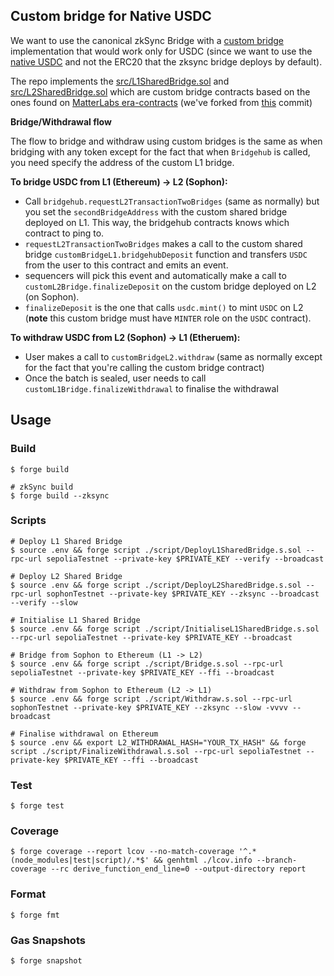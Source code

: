 ## Custom bridge for Native USDC

We want to use the canonical zkSync Bridge with a [custom bridge](https://docs.zksync.io/build/developer-reference/bridging-assets#custom-bridges-on-l1-and-l2) implementation that would work only for USDC (since we want to use the [native USDC](https://github.com/circlefin/stablecoin-evm/blob/master/doc/bridged_USDC_standard.md) and not the ERC20 that the zksync bridge deploys by default).

The repo implements the [src/L1SharedBridge.sol](https://github.com/sophon-org/custom-usdc-bridge/pull/1/files#diff-1698a2f52c7225fb2a4d7cf5241c28ce85cb4514ffac8a9ec30ab728c4065f6e) and [src/L2SharedBridge.sol](https://github.com/sophon-org/custom-usdc-bridge/pull/1/files#diff-ad529a25299727c85e9b20798cb94a45aaec2709bc7208400fea76e4c2cdb4be) which are custom bridge contracts based on the ones found on [MatterLabs era-contracts](https://github.com/matter-labs/era-contracts) (we've forked from [this](https://github.com/matter-labs/era-contracts.git#bce4b2d0f34bd87f1aaadd291772935afb1c3bd6) commit)

**Bridge/Withdrawal flow**

The flow to bridge and withdraw using custom bridges is the same as when bridging with any token except for the fact that when `Bridgehub` is called, you need specify the address of the custom L1 bridge.

**To bridge USDC from L1 (Ethereum) -> L2 (Sophon):**
- Call `bridgehub.requestL2TransactionTwoBridges` (same as normally) but you set the `secondBridgeAddress` with the custom shared bridge deployed on L1. This way, the bridgehub contracts knows which contract to ping to.
- `requestL2TransactionTwoBridges` makes a call to the custom shared bridge `customBridgeL1.bridgehubDeposit` function and transfers `USDC` from the user to this contract and emits an event.
- sequencers will pick this event and automatically make a call to `customL2Bridge.finalizeDeposit` on the custom bridge deployed on L2 (on Sophon).
- `finalizeDeposit` is the one that calls `usdc.mint()` to mint `USDC` on L2 (**note** this custom bridge must have `MINTER` role on the `USDC` contract).

**To withdraw USDC from L2 (Sophon) -> L1 (Etheruem):**
- User makes a call to `customBridgeL2.withdraw` (same as normally except for the fact that you're calling the custom bridge contract)
- Once the batch is sealed, user needs to call `customL1Bridge.finalizeWithdrawal` to finalise the withdrawal

## Usage

### Build

```shell
$ forge build

# zkSync build
$ forge build --zksync
```

### Scripts

```shell
# Deploy L1 Shared Bridge
$ source .env && forge script ./script/DeployL1SharedBridge.s.sol --rpc-url sepoliaTestnet --private-key $PRIVATE_KEY --verify --broadcast

# Deploy L2 Shared Bridge
$ source .env && forge script ./script/DeployL2SharedBridge.s.sol --rpc-url sophonTestnet --private-key $PRIVATE_KEY --zksync --broadcast --verify --slow

# Initialise L1 Shared Bridge
$ source .env && forge script ./script/InitialiseL1SharedBridge.s.sol --rpc-url sepoliaTestnet --private-key $PRIVATE_KEY --broadcast

# Bridge from Sophon to Ethereum (L1 -> L2)
$ source .env && forge script ./script/Bridge.s.sol --rpc-url sepoliaTestnet --private-key $PRIVATE_KEY --ffi --broadcast

# Withdraw from Sophon to Ethereum (L2 -> L1)
$ source .env && forge script ./script/Withdraw.s.sol --rpc-url sophonTestnet --private-key $PRIVATE_KEY --zksync --slow -vvvv --broadcast

# Finalise withdrawal on Ethereum
$ source .env && export L2_WITHDRAWAL_HASH="YOUR_TX_HASH" && forge script ./script/FinalizeWithdrawal.s.sol --rpc-url sepoliaTestnet --private-key $PRIVATE_KEY --ffi --broadcast
```

### Test

```shell
$ forge test
```

### Coverage
```shell
$ forge coverage --report lcov --no-match-coverage '^.*(node_modules|test|script)/.*$' && genhtml ./lcov.info --branch-coverage --rc derive_function_end_line=0 --output-directory report
```

### Format

```shell
$ forge fmt
```

### Gas Snapshots

```shell
$ forge snapshot
```